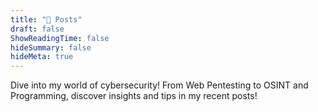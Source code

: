 ```yaml
---
title: "📜 Posts"
draft: false
ShowReadingTime: false
hideSummary: false
hideMeta: true
---
```


Dive into my world of cybersecurity! From Web Pentesting to OSINT and Programming, discover insights and tips in my recent posts!
